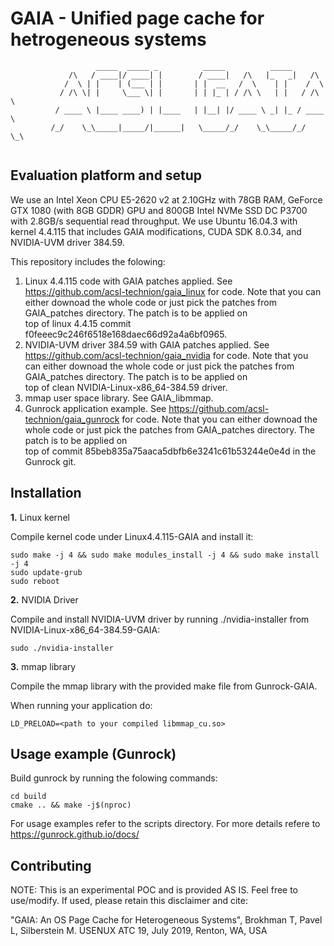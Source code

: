 # GAIA - Unified page cache for hetrogeneous systems

```
                   _____  _____ _          _____          _____          
             /\   / ____|/ ____| |        / ____|   /\   |_   _|   /\    
            /  \ | |    | (___ | |       | |  __   /  \    | |    /  \   
           / /\ \| |     \___ \| |       | | |_ | / /\ \   | |   / /\ \  
          / ____ \ |____ ____) | |____   | |__| |/ ____ \ _| |_ / ____ \ 
         /_/    \_\_____|_____/|______|   \_____/_/    \_\_____/_/    \_\
                             
```                      

## Evaluation platform and setup

We use an Intel Xeon CPU E5-2620 v2 at 2.10GHz with 78GB RAM, GeForce GTX 1080 (with 8GB GDDR)
GPU and 800GB Intel NVMe SSD DC P3700 with 2.8GB/s sequential read throughput. We use Ubuntu 16.04.3 with kernel 4.4.115 that includes GAIA modifications, CUDA SDK 8.0.34, and NVIDIA-UVM driver 384.59.

This repository includes the folowing:
1. Linux 4.4.115 code with GAIA patches applied. See https://github.com/acsl-technion/gaia_linux for code.
   Note that you can either downoad the whole code or just pick the patches from GAIA_patches directory. The patch is to be applied on  
   top of linux 4.4.15 commit f0feeec9c246f6518e168daec66d92a4a6bf0965.
2. NVIDIA-UVM driver 384.59 with GAIA patches applied. See https://github.com/acsl-technion/gaia_nvidia for code. 
   Note that you can either downoad the whole code or just pick the patches from GAIA_patches directory. The patch is to be applied on  
   top of clean NVIDIA-Linux-x86_64-384.59 driver.
3. mmap user space library. See GAIA_libmmap.
4. Gunrock application example. See https://github.com/acsl-technion/gaia_gunrock for code.
   Note that you can either downoad the whole code or just pick the patches from GAIA_patches directory. The patch is to be applied on  
   top of commit 85beb835a75aaca5dbfb6e3241c61b53244e0e4d in the Gunrock git.


## Installation

**1.** Linux kernel

Compile kernel code under Linux4.4.115-GAIA and install it:

```
sudo make -j 4 && sudo make modules_install -j 4 && sudo make install -j 4 
sudo update-grub 
sudo reboot 
```


**2.** NVIDIA Driver

Compile and install NVIDIA-UVM driver by running ./nvidia-installer from NVIDIA-Linux-x86_64-384.59-GAIA:
```
sudo ./nvidia-installer
```



**3.** mmap library

Compile the mmap library with the provided make file from Gunrock-GAIA.


When running your application do:
```
LD_PRELOAD=<path to your compiled libmmap_cu.so>
```


## Usage example (Gunrock)
Build gunrock by running the folowing commands:

```
cd build
cmake .. && make -j$(nproc)
```

For usage examples refer to the scripts directory.
For more details refere to https://gunrock.github.io/docs/

## Contributing
NOTE: This is an experimental POC and is provided AS IS. Feel free to use/modify. If used, please retain this disclaimer and cite:

"GAIA: An OS Page Cache for Heterogeneous Systems", 
Brokhman T, Pavel L, Silberstein M. 
USENUX ATC 19, July 2019, Renton, WA, USA

